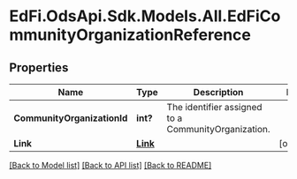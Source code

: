 # EdFi.OdsApi.Sdk.Models.All.EdFiCommunityOrganizationReference
## Properties

Name | Type | Description | Notes
------------ | ------------- | ------------- | -------------
**CommunityOrganizationId** | **int?** | The identifier assigned to a CommunityOrganization. | 
**Link** | [**Link**](Link.md) |  | [optional] 

[[Back to Model list]](../README.md#documentation-for-models) [[Back to API list]](../README.md#documentation-for-api-endpoints) [[Back to README]](../README.md)

